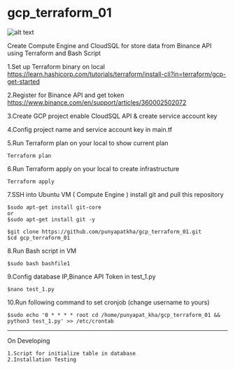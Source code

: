 # gcp_terraform_01
![alt text](https://github.com/punyapatkha/gcp_terraform_01/blob/main/bi_req_script-Page-3%20(1).jng)


Create Compute Engine and CloudSQL for store data from Binance API using Terraform and Bash Script


1.Set up Terraform binary on local https://learn.hashicorp.com/tutorials/terraform/install-cli?in=terraform/gcp-get-started

2.Register for Binance API and get token https://www.binance.com/en/support/articles/360002502072

3.Create GCP project enable CloudSQL API & create service account key

4.Config project name and service account key in main.tf

5.Run Terraform plan on your local to show current plan

    Terraform plan

6.Run Terraform apply on your local to create infrastructure 

    Terraform apply
    
7.SSH into Ubuntu VM ( Compute Engine ) install git and pull this repository


    $sudo apt-get install git-core 
    or
    $sudo apt-get install git -y
    
    $git clone https://github.com/punyapatkha/gcp_terraform_01.git
    $cd gcp_terraform_01


8.Run Bash script in VM
    
    $sudo bash bashfile1

9.Config database IP,Binance API Token in test_1.py

    $nano test_1.py

10.Run following command to set cronjob (change username to yours)

    $sudo echo '0 * * * * root cd /home/punyapat_kha/gcp_terraform_01 && python3 test_1.py' >> /etc/crontab
    
 --------------------------------------------------------------------------------------
 
 On Developing
 
    1.Script for initialize table in database
    2.Installation Testing
